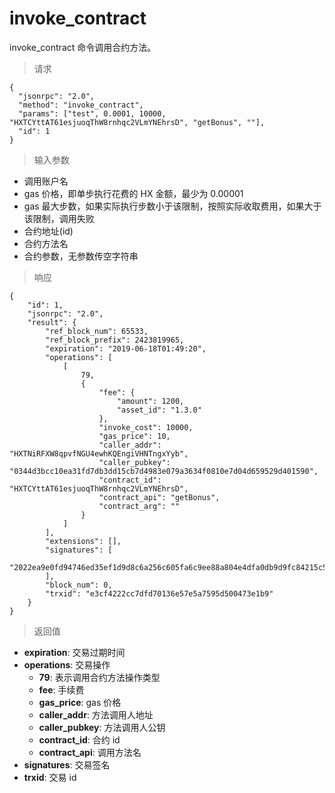 # invoke_contract

invoke_contract 命令调用合约方法。

> 请求
```
{
  "jsonrpc": "2.0", 
  "method": "invoke_contract", 
  "params": ["test", 0.0001, 10000, "HXTCYttAT61esjuoqThW8rnhqc2VLmYNEhrsD", "getBonus", ""], 
  "id": 1
}
```

> 输入参数

* 调用账户名
* gas 价格，即单步执行花费的 HX 金额，最少为 0.00001
* gas 最大步数，如果实际执行步数小于该限制，按照实际收取费用，如果大于该限制，调用失败
* 合约地址(id)
* 合约方法名
* 合约参数，无参数传空字符串

> 响应

```
{
    "id": 1,
    "jsonrpc": "2.0",
    "result": {
        "ref_block_num": 65533,
        "ref_block_prefix": 2423819965,
        "expiration": "2019-06-18T01:49:20",
        "operations": [
            [
                79,
                {
                    "fee": {
                        "amount": 1200,
                        "asset_id": "1.3.0"
                    },
                    "invoke_cost": 10000,
                    "gas_price": 10,
                    "caller_addr": "HXTNiRFXW8qpvfNGU4ewhKQEngiVHNTngxYyb",
                    "caller_pubkey": "0344d3bcc10ea31fd7db3dd15cb7d4983e079a3634f0810e7d04d659529d401590",
                    "contract_id": "HXTCYttAT61esjuoqThW8rnhqc2VLmYNEhrsD",
                    "contract_api": "getBonus",
                    "contract_arg": ""
                }
            ]
        ],
        "extensions": [],
        "signatures": [
            "2022ea9e0fd94746ed35ef1d9d8c6a256c605fa6c9ee88a804e4dfa0db9d9fc84215c56e806118d0b32ffe39138b25a2248054470dd4f6ca3f99193c34852c64cb"
        ],
        "block_num": 0,
        "trxid": "e3cf4222cc7dfd70136e57e5a7595d500473e1b9"
    }
}
```

> 返回值

- **expiration**: 交易过期时间
- **operations**: 交易操作
  - **79**: 表示调用合约方法操作类型
  - **fee**: 手续费
  - **gas_price**: gas 价格
  - **caller_addr**: 方法调用人地址
  - **caller_pubkey**: 方法调用人公钥
  - **contract_id**: 合约 id
  - **contract_api**: 调用方法名
- **signatures**: 交易签名
- **trxid**: 交易 id
